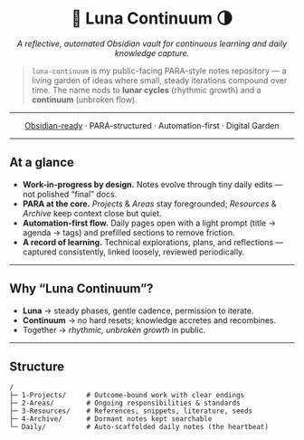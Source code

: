 <h1 align="center">🌙 Luna Continuum 🌗</h1>

<p align="center"><em>A reflective, automated Obsidian vault for continuous learning and daily knowledge capture.</em></p>

> `luna-continuum` is my public-facing PARA-style notes repository — a living garden of ideas where small, steady iterations compound over time. The name nods to **lunar cycles** (rhythmic growth) and a **continuum** (unbroken flow).

---

<p align="center">
  <a href="https://obsidian.md">Obsidian-ready</a> ·
  PARA-structured ·
  Automation-first ·
  Digital Garden
</p>

---

## At a glance

- **Work-in-progress by design.** Notes evolve through tiny daily edits — not polished “final” docs.
- **PARA at the core.** *Projects* & *Areas* stay foregrounded; *Resources* & *Archive* keep context close but quiet.
- **Automation-first flow.** Daily pages open with a light prompt (title → agenda → tags) and prefilled sections to remove friction.
- **A record of learning.** Technical explorations, plans, and reflections — captured consistently, linked loosely, reviewed periodically.

---

## Why “Luna Continuum”?

- **Luna** → steady phases, gentle cadence, permission to iterate.
- **Continuum** → no hard resets; knowledge accretes and recombines.
- Together → *rhythmic, unbroken growth* in public.

---

## Structure

```text
/
├─ 1-Projects/     # Outcome-bound work with clear endings
├─ 2-Areas/        # Ongoing responsibilities & standards
├─ 3-Resources/    # References, snippets, literature, seeds
├─ 4-Archive/      # Dormant notes kept searchable
└─ Daily/          # Auto-scaffolded daily notes (the heartbeat)